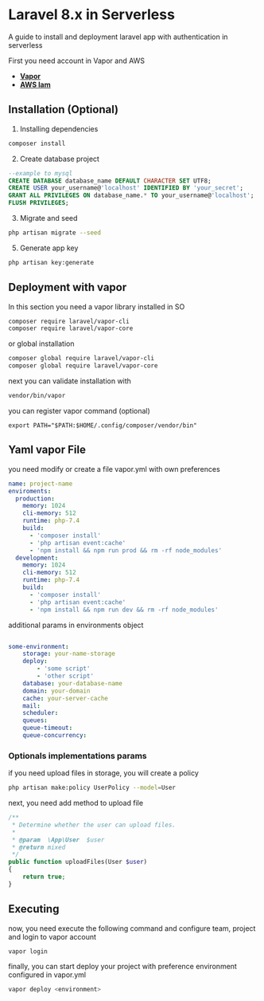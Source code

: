 # Laravel 8.x in Serverless

A guide to install and deployment laravel app with authentication in serverless 

First you need account in Vapor and AWS 

- **[Vapor](https://vehikl.com/)**
- **[AWS Iam](https://console.aws.amazon.com/iam)**

## Installation (Optional)

1. Installing dependencies

```bash
composer install
```

2. Create database project

``` sql
--example to mysql
CREATE DATABASE database_name DEFAULT CHARACTER SET UTF8;
CREATE USER your_username@'localhost' IDENTIFIED BY 'your_secret';
GRANT ALL PRIVILEGES ON database_name.* TO your_username@'localhost';
FLUSH PRIVILEGES;

```

3. Migrate and seed

```bash
php artisan migrate --seed
```

5. Generate app key

````bash
php artisan key:generate
````

## Deployment with vapor

In this section you need a vapor library installed in SO

```bash
composer require laravel/vapor-cli
composer require laravel/vapor-core
```
or global installation 
```bash
composer global require laravel/vapor-cli
composer global require laravel/vapor-core
```
next you can validate installation with 
```bash
vendor/bin/vapor 
```
you can register vapor command (optional)
```
export PATH="$PATH:$HOME/.config/composer/vendor/bin"
```

## Yaml vapor File

you need modify or create a file vapor.yml with own preferences

```yaml
name: project-name
enviroments:
  production:
    memory: 1024
    cli-memory: 512
    runtime: php-7.4
    build:
      - 'composer install'
      - 'php artisan event:cache'
      - 'npm install && npm run prod && rm -rf node_modules'
  development:
    memory: 1024
    cli-memory: 512
    runtime: php-7.4
    build:
      - 'composer install'
      - 'php artisan event:cache'
      - 'npm install && npm run dev && rm -rf node_modules'
```

additional params in environments object 
```yaml

some-environment:
    storage: your-name-storage
    deploy: 
        - 'some script'
        - 'other script'
    database: your-database-name
    domain: your-domain
    cache: your-server-cache
    mail: 
    scheduler:
    queues: 
    queue-timeout:
    queue-concurrency:
```

### Optionals implementations params

if you need upload files in storage, you will create a policy 
```bash
php artisan make:policy UserPolicy --model=User
```
next, you need add method to upload file 

``` php
/**
 * Determine whether the user can upload files. 
 *
 * @param  \App\User  $user
 * @return mixed
 */
public function uploadFiles(User $user)
{
    return true;
}
```
## Executing

now, you need execute the following command and configure team, project and login to vapor account
```bash
vapor login
```

finally, you can start deploy your project with preference environment configured in vapor.yml

```bash
vapor deploy <environment>
``` 



